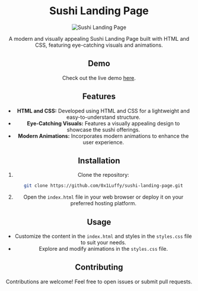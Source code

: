 <div align="center">

  # Sushi Landing Page

  ![Sushi Landing Page](https://i.ibb.co/0Xs6wtV/Jap-Eat-Chetan-Kesare.png)

  A modern and visually appealing Sushi Landing Page built with HTML and CSS, featuring eye-catching visuals and animations.

  ## Demo

  Check out the live demo [here](https://your-vercel-app-url.vercel.app).

  ## Features

  - **HTML and CSS:** Developed using HTML and CSS for a lightweight and easy-to-understand structure.
  - **Eye-Catching Visuals:** Features a visually appealing design to showcase the sushi offerings.
  - **Modern Animations:** Incorporates modern animations to enhance the user experience.

  ## Installation

  1. Clone the repository:

     ```bash
     git clone https://github.com/0x1Luffy/sushi-landing-page.git
     ```

  2. Open the `index.html` file in your web browser or deploy it on your preferred hosting platform.

  ## Usage

  - Customize the content in the `index.html` and styles in the `styles.css` file to suit your needs.
  - Explore and modify animations in the `styles.css` file.

  ## Contributing

  Contributions are welcome! Feel free to open issues or submit pull requests.

</div>
